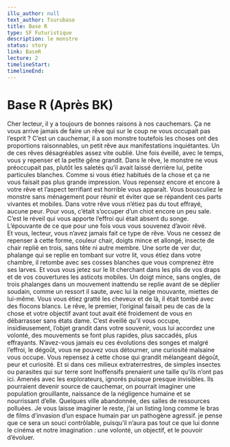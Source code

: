 ```yaml
---
illu_author: null
text_author: Tsurubaso
title: Base R
type: SF Futuristique
description: le monstre
status: story
link: BaseR
lecture: 2
timelineStart: 
timelineEnd: 
---
```


# Base R  (Après BK)

Cher lecteur,
il y a toujours de bonnes raisons à nos cauchemars. Ça ne vous arrive jamais de faire un rêve qui  sur le coup ne vous occupait pas l’esprit ? C’est un cauchemar, il a son monstre toutefois les choses ont des proportions raisonnables, un petit rêve aux manifestations inquiétantes. Un de ces rêves désagréables assez vite oublié. Une fois éveillé, avec le temps, vous y repenser et la petite gêne grandit. Dans le rêve, le monstre ne vous préoccupait pas, plutôt les saletés qu’il avait laissé derrière lui, petite particules blanches. Comme si vous étiez habitués de la chose et ça ne vous faisait pas plus grande impression. Vous repensez encore et encore à votre rêve et l’aspect terrifiant est horrible vous apparaît. Vous bousculiez le monstre sans ménagement pour réunir et éviter que se répandent ces parts vivantes et mobiles. Dans votre rêve vous n’étiez pas du tout effrayé, aucune peur. Pour vous, c’était s’occuper d’un chiot encore un peu sale.
C’est le réveil qui vous apporte l’effroi qui était absent du songe. L’épouvante de ce que pour une fois vous vous souvenez d’avoir rêvé.   
Et vous, lecteur, vous n’avez jamais fait ce type de rêve. Vous ne cessez de repenser à cette forme, couleur chair, doigts mince et allongé, insecte de chair replié en trois, sans tête ni autre membre. Une sorte de ver dur, phalange qui se replie en tombant sur votre lit, vous étiez dans votre chambre, il retombe avec ses cosses blanches que vous comprenez être ses larves. Et vous vous jetez sur le lit cherchant dans les plis de vos draps et de vos couvertures les asticots mobiles. Un doigt mince, sans ongles, de trois phalanges dans un mouvement inattendu se replie avant de se déplier soudain, comme un ressort il saute, avec lui la neige mouvante, miettes de lui-même. Vous vous étiez gratté les cheveux et de là, il était tombé avec des flocons blancs. Le rêve, le premier, l’original faisait peu de cas de la chose et votre objectif avant tout avait été froidement de vous en débarrasser sans états dame. 
C’est éveillé qu’il vous occupe, insidieusement, l’objet grandit dans votre souvenir, vous lui accordez une volonté, des mouvements se font plus rapides, plus saccadés, plus effrayants. N’avez-vous jamais eu ces évolutions des songes et malgré l’effroi, le dégoût, vous ne pouvez vous détourner, une curiosité malsaine vous occupe. Vous repensez à cette chose qui grandit mélangeant dégoût, peur et curiosité. Et si dans ces milieux extraterrestres, de simples insectes ou parasites qui sur terre sont Inoffensifs prenaient une taille qu’ils n’ont pas ici. Amenés avec les explorateurs, ignorés puisque presque invisibles. Ils pourraient devenir source de cauchemar, on pourrait imaginer une population grouillante, naissance de la négligence humaine et se nourrissant d’elle. Quelques ville abandonnée, des salles de ressources polluées. Je vous laisse imaginer le reste, j’ai un listing long comme le bras de films d’invasion d’un espace humain par un pathogène agressif. je pense que ce sera un souci contrôlable, puisqu’il n’aura pas tout ce que lui donne le cinéma et notre imagination : une volonté, un objectif, et le pouvoir d’évoluer. 
